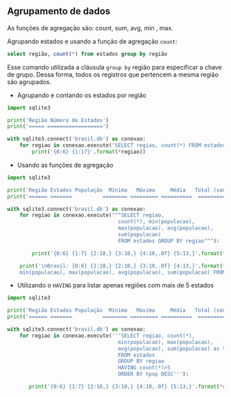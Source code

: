 ## Agrupamento de dados

As funções de agregação são: count, sum, avg, min , max.

Agrupando estados e usando a função de agregação `count`:

```sql
select região, count(*) from estados group by região
```

Esse comando utilizada a cláusula `group by` região para especificar a chave de grupo. Dessa forma, todos os registros que pertencem a mesma região são agrupados.

- Agrupando e contando os estados por região

```python
import sqlite3

print('Região Número de Estados')
print('===== ==================')

with sqlite3.connect('brasil.db') as conexao:
    for regiao in conexao.execute('SELECT regiao, count(*) FROM estados GROUP BY regiao'):
        print('{0:6} {1:17}'.format(*regiao))
```

- Usando as funções de agregação

```python
import sqlite3

print('Região Estados População  Mínima   Máxima     Média   Total (soma)')
print('====== =======          ======== ========= ==========  ===========')

with sqlite3.connect('brasil.db') as conexao:
    for regiao in conexao.execute("""SELECT regiao, 
                                    count(*), min(populacao), 
                                    max(populacao), avg(populacao), 
                                    sum(populacao) 
                                    FROM estados GROUP BY regiao"""):

        print('{0:6} {1:7} {2:18,} {3:10,} {4:10,.0f} {5:13,}'.format(*regiao))

    print('\nBrasil: {0:6} {1:18,} {2:10,} {3:10,.0f} {4:13,}'.format(*conexao.execute("""SELECT count(*), 
    min(populacao), max(populacao), avg(populacao), sum(populacao) FROM estados""").fetchone()))
```

- Utilizando o `HAVING` para listar apenas regiões com mais de 5 estados

```python
import sqlite3

print('Região Estados População  Mínima   Máxima     Média   Total (soma)')
print('====== =======          ======== ========= ==========  ===========')

with sqlite3.connect('brasil.db') as conexao:
    for regiao in conexao.execute('''SELECT regiao, count(*), 
                                    min(populacao), max(populacao), 
                                    avg(populacao), sum(populacao) as tpop 
                                    FROM estados
                                    GROUP BY regiao
                                    HAVING count(*)>5
                                    ORDER BY tpop DESC'''):

       print('{0:6} {1:7} {2:18,} {3:10,} {4:10,.0f} {5:13,}'.format(*regiao))
```